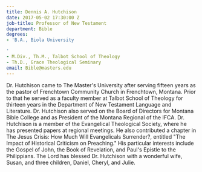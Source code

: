 ```yaml
---
title: Dennis A. Hutchison
date: 2017-05-02 17:30:00 Z
job-title: Professor of New Testament
department: Bible
degrees:
- 'B.A., Biola University

'
- M.Div., Th.M., Talbot School of Theology
- Th.D., Grace Theological Seminary
email: Bible@masters.edu
---
```


Dr. Hutchison came to The Master's University after serving fifteen years as the pastor of Frenchtown Community Church in Frenchtown, Montana. Prior to that he served as a faculty member at Talbot School of Theology for thirteen years in the Department of New Testament Language and Literature. Dr. Hutchison also served on the Board of Directors for Montana Bible College and as President of the Montana Regional of the IFCA.  Dr. Hutchison is a member of the Evangelical Theological Society, where he has presented papers at regional meetings. He also contributed a chapter in The Jesus Crisis: How Much Will Evangelicals Surrender?, entitled "The Impact of Historical Criticism on Preaching." His particular interests include the Gospel of John, the Book of Revelation, and Paul's Epistle to the Philippians.  The Lord has blessed Dr. Hutchison with a wonderful wife, Susan, and three children, Daniel, Cheryl, and Julie.